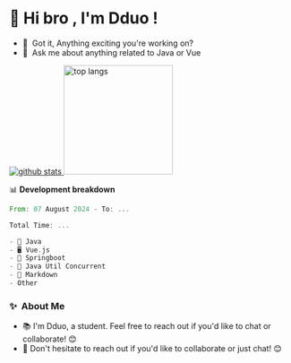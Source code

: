 # 👋 Hi bro , I'm Dduo !


- 🔭 &nbsp;Got it, Anything exciting you're working on?
- 💬 &nbsp;Ask me about anything related to Java or Vue


<a href="https://github.com/Dddddduo"><img src="https://github-readme-stats.vercel.app/api?username=Dddddduo" alt="github stats"> <img src="https://github-readme-stats.vercel.app/api/top-langs/?username=Dddddduo&hide_border=true" alt="top langs" style="height:195px;"></a>


📊 **Development breakdown**

<!--START_SECTION:waka-->

```rust
From: 07 August 2024 - To: ...

Total Time: ...

- 🌟 Java
- 🖥️ Vue.js
- 🎉 Springboot
- 🔧 Java Util Concurrent
- 🧠 Markdown
- Other                   
```

<!--END_SECTION:waka-->


### ✨&nbsp; About Me

- 📚 I'm Dduo, a student. Feel free to reach out if you'd like to chat or collaborate! 😊
- 💬 Don't hesitate to reach out if you'd like to collaborate or just chat! 😊
